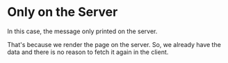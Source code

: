 # Only on the Server

In this case, the message only printed on the server.

That's because we render the page on the server.
So, we already have the data and there is no reason to fetch it again in the client.